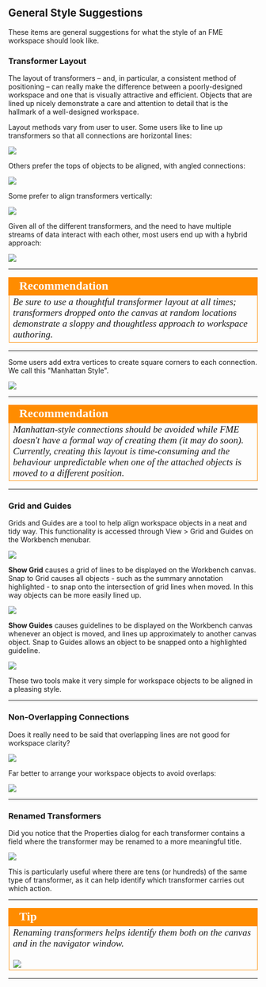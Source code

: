 ## General Style Suggestions ##
These items are general suggestions for what the style of an FME workspace should look like.

### Transformer Layout ###
The layout of transformers – and, in particular, a consistent method of positioning – can really make the difference between a poorly-designed workspace and one that is visually attractive and efficient. Objects that are lined up nicely demonstrate a care and attention to detail that is the hallmark of a well-designed workspace.

Layout methods vary from user to user. Some users like to line up transformers so that all connections are horizontal lines:

![](./Images/Img3.17.StraightConnectionTransformers.png)

Others prefer the tops of objects to be aligned, with angled connections:

![](./Images/Img3.18.AlignedTopTransformers.png)

Some prefer to align transformers vertically:

![](./Images/Img3.19.VerticallyAlignedTransformers.png)

Given all of the different transformers, and the need to have multiple streams of data interact with each other, most users end up with a hybrid approach:

![](./Images/Img3.21.CombinedLayoutMethods.png)


---

<!--Tip Section--> 

<table style="border-spacing: 0px">
<tr>
<td style="vertical-align:middle;background-color:darkorange;border: 2px solid darkorange">
<i class="fa fa-info-circle fa-lg fa-pull-left fa-fw" style="color:white;padding-right: 12px;vertical-align:text-top"></i>
<span style="color:white;font-size:x-large;font-weight: bold;font-family:serif">Recommendation</span>
</td>
</tr>

<tr>
<td style="border: 1px solid darkorange">
<span style="font-family:serif; font-style:italic; font-size:larger">
Be sure to use a thoughtful transformer layout at all times; transformers dropped onto the canvas at random locations demonstrate a sloppy and thoughtless approach to workspace authoring.
</span>
</td>
</tr>
</table>

---

Some users add extra vertices to create square corners to each connection. We call this "Manhattan Style".

![](./Images/Img3.20.ManhattanStyleTransformers.png)

---

<!--Tip Section--> 

<table style="border-spacing: 0px">
<tr>
<td style="vertical-align:middle;background-color:darkorange;border: 2px solid darkorange">
<i class="fa fa-info-circle fa-lg fa-pull-left fa-fw" style="color:white;padding-right: 12px;vertical-align:text-top"></i>
<span style="color:white;font-size:x-large;font-weight: bold;font-family:serif">Recommendation</span>
</td>
</tr>

<tr>
<td style="border: 1px solid darkorange">
<span style="font-family:serif; font-style:italic; font-size:larger">
Manhattan-style connections should be avoided while FME doesn't have a formal way of creating them (it may do soon). Currently, creating this layout is time-consuming and the behaviour unpredictable when one of the attached objects is moved to a different position.
</span>
</td>
</tr>
</table>

---


### Grid and Guides ###
Grids and Guides are a tool to help align workspace objects in a neat and tidy way. This functionality is accessed through View > Grid and Guides on the Workbench menubar.

![](./Images/Img3.24.GridAndGuideMenu.png)

**Show Grid** causes a grid of lines to be displayed on the Workbench canvas. Snap to Grid causes all objects - such as the summary annotation highlighted - to snap onto the intersection of grid lines when moved. In this way objects can be more easily lined up.

![](./Images/Img3.22.GridOptions.png)

**Show Guides** causes guidelines to be displayed on the Workbench canvas whenever an object is moved, and lines up approximately to another canvas object. Snap to Guides allows an object to be snapped onto a highlighted guideline.

![](./Images/Img3.23.GuideOptions.png)

These two tools make it very simple for workspace objects to be aligned in a pleasing style.

---

### Non-Overlapping Connections ###
Does it really need to be said that overlapping lines are not good for workspace clarity?

![](./Images/Img3.25.OverlappingConnections.png)

Far better to arrange your workspace objects to avoid overlaps:

![](./Images/Img3.26.NonOverlappingConnections.png)

---

### Renamed Transformers ###
Did you notice that the Properties dialog for each transformer contains a field where the transformer may be renamed to a more meaningful title.

![](./Images/Img3.27.RenamingTransformers.png)

This is particularly useful where there are tens (or hundreds) of the same type of transformer, as it can help identify which transformer carries out which action.

---

<!--Tip Section--> 

<table style="border-spacing: 0px">
<tr>
<td style="vertical-align:middle;background-color:darkorange;border: 2px solid darkorange">
<i class="fa fa-info-circle fa-lg fa-pull-left fa-fw" style="color:white;padding-right: 12px;vertical-align:text-top"></i>
<span style="color:white;font-size:x-large;font-weight: bold;font-family:serif">Tip</span>
</td>
</tr>

<tr>
<td style="border: 1px solid darkorange">
<span style="font-family:serif; font-style:italic; font-size:larger">
Renaming transformers helps identify them both on the canvas and in the navigator window.
<br><br><img src="./Images/Img3.28.RenamedTransformersInNavigator.png">
</span>
</td>
</tr>
</table>

---


